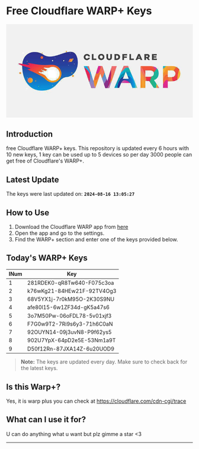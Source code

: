 
# Free Cloudflare WARP+ Keys

![Banner](asset/IMG_20240629_142710_129.jpg)

## Introduction

free Cloudflare WARP+ keys. This repository is updated every 6 hours with 10 new keys, 1 key can be used up to 5 devices so per day 3000 people can get free of Cloudflare's WARP+.

## Latest Update

The keys were last updated on: **`2024-08-16 13:05:27`**

## How to Use

1. Download the Cloudflare WARP app from [here](https://1.1.1.1/)
2. Open the app and go to the settings.
3. Find the WARP+ section and enter one of the keys provided below.

## Today's WARP+ Keys

| INum | Key |
|-------|-----|
| 1     | 281RDEK0-qR8Tw640-F075c3oa               |
| 2     | k76wKg21-84HEw21F-92TV4Og3               |
| 3     | 68V5YX1j-7r0kM95O-2K30S9NU               |
| 4     | afe80l15-6w1ZF34d-gK5a47s6               |
| 5     | 3o7M50Pw-06oFDL78-5v01xjf3               |
| 6     | F7G0w9T2-7Ri9s6y3-71h6C0aN               |
| 7     | 92OUYN14-09j3uvN8-P9f62ys5               |
| 8     | 902U7YpX-64pD2e5E-53Nm1a9T               |
| 9     | D50f12Rn-87JXA14Z-6u20UOD9               |


> **Note:** The keys are updated every day. Make sure to check back for the latest keys.

## Is this Warp+?

Yes, it is warp plus you can check at https://cloudflare.com/cdn-cgi/trace

## What can I use it for?
U can do anything what u want but plz gimme a star <3

---
